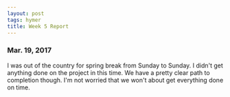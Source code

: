 ```yaml
---
layout: post
tags: hymer
title: Week 5 Report
---
```


### Mar. 19, 2017 

I was out of the country for spring break from Sunday to Sunday. I didn't get anything done on the project in this time.
We have a pretty clear path to completion though. I'm not worried that we won't about get everything done on time.
